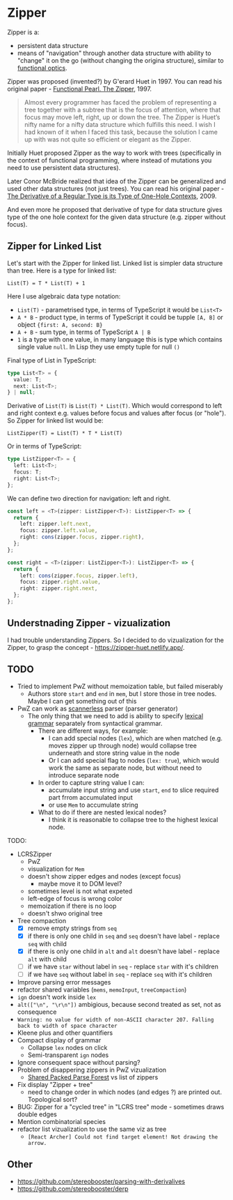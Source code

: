 # Zipper

Zipper is a:

- persistent data structure
- means of "navigation" through another data structure with ability to "change" it on the go (without changing the origina structure), similar to [functional optics](https://www.oreilly.com/library/view/hands-on-functional-programming/9781788831437/d83ecfbf-6713-450e-9e90-8f02253427bf.xhtml).

Zipper was proposed (invented?) by G'erard Huet in 1997. You can read his original paper - [Functional Pearl. The Zipper](https://www.st.cs.uni-saarland.de/edu/seminare/2005/advanced-fp/docs/huet-zipper.pdf), 1997.

> Almost every programmer has faced the problem of representing a tree together with a subtree that is the focus of attention, where that focus may move left, right, up or down the tree. The Zipper is Huet’s nifty name for a nifty data structure which fulfills this need. I wish I had known of it when I faced this task, because the solution I came up with was not quite so efficient or elegant as the Zipper.

Initially Huet proposed Zipper as the way to work with trees (specifically in the context of functional programming, where instead of mutations you need to use persistent data structures).

Later Conor McBride realized that idea of the Zipper can be generalized and used other data structures (not just trees). You can read his original paper - [The Derivative of a Regular Type is its Type of One-Hole Contexts](http://strictlypositive.org/diff.pdf), 2009.

And even more he proposed that derivative of type for data structure gives type of the one hole context for the given data structure (e.g. zipper without focus).

## Zipper for Linked List

Let's start with the Zipper for linked list. Linked list is simpler data structure than tree. Here is a type for linked list:

```
List(T) = T * List(T) + 1
```

Here I use algebraic data type notation:

- `List(T)` - parametrised type, in terms of TypeScript it would be `List<T>`
- `A * B` - product type, in terms of TypeScript it could be tupple `[A, B]` or object `{first: A, second: B}`
- `A + B` - sum type, in terms of TypeScript `A | B`
- `1` is a type with one value, in many language this is type which contains single value `null`. In Lisp they use empty tuple for null `()`

Final type of List in TypeScript:

```ts
type List<T> = {
  value: T;
  next: List<T>;
} | null;
```

Derivative of `List(T)` is `List(T) * List(T)`. Which would correspond to left and right context e.g. values before focus and values after focus (or "hole"). So Zipper for linked list would be:

```
ListZipper(T) = List(T) * T * List(T)
```

Or in terms of TypeScript:

```ts
type ListZipper<T> = {
  left: List<T>;
  focus: T;
  right: List<T>;
};
```

We can define two direction for navigation: left and right.

```ts
const left = <T>(zipper: ListZipper<T>): ListZipper<T> => {
  return {
    left: zipper.left.next,
    focus: zipper.left.value,
    right: cons(zipper.focus, zipper.right),
  };
};

const right = <T>(zipper: ListZipper<T>): ListZipper<T> => {
  return {
    left: cons(zipper.focus, zipper.left),
    focus: zipper.right.value,
    right: zipper.right.next,
  };
};
```

## Understnading Zipper - vizualization

I had trouble understanding Zippers. So I decided to do vizualization for the Zipper, to grasp the concept - https://zipper-huet.netlify.app/.

## TODO

- Tried to implement PwZ without memoization table, but failed miserably
  - Authors store `start` and `end` in `mem`, but I store those in tree nodes. Maybe I can get something out of this
- PwZ can work as [scannerless](https://en.wikipedia.org/wiki/Scannerless_parsing) parser (parser generator)
  - The only thing that we need to add is ability to specify [lexical grammar](https://spoofax.dev/references/sdf3/lexical-syntax/) separately from syntactical grammar.
    - There are different ways, for example:
      - I can add special nodes (`lex`), which are when matched (e.g. moves zipper up through node) would collapse tree underneath and store string value in the node
      - Or I can add special flag to nodes (`lex: true`), which would work the same as separate node, but without need to introduce separate node
    - In order to capture string value I can:
      - accumulate input string and use `start`, `end` to slice required part frrom accumulated input
      - or use `Mem` to accumulate string
    - What to do if there are nested lexical nodes?
      - I think it is reasonable to collapse tree to the highest lexical node.

TODO:

- LCRSZipper
  - PwZ
  - visualization for `Mem`
  - doesn't show zipper edges and nodes (except focus)
    - maybe move it to DOM level?
  - sometimes level is not what expeted
  - left-edge of focus is wrong color
  - memoization if there is no loop
  - doesn't shwo original tree
- Tree compaction
  - [x] remove empty strings from `seq`
  - [x] if there is only one child in `seq` and `seq` doesn't have label - replace `seq` with child
  - [x] if there is only one child in `alt` and `alt` doesn't have label - replace `alt` with child
  - [ ] if we have `star` without label in `seq` - replace `star` with it's children
  - [ ] if we have `seq` without label in `seq` - replace `seq` with it's children
- Improve parsing error messages
- refactor shared variables (`mems`, `memoInput`, `treeCompaction`)
- `ign` doesn't work inside `lex`
- `alt(["\n", "\r\n"])` ambigious, because second treated as set, not as consequence
- `Warning: no value for width of non-ASCII character 207. Falling back to width of space character`
- Kleene plus and other quantifiers
- Compact display of grammar
  - Collapse `lex` nodes on click
  - Semi-transparent `ign` nodes
- Ignore consequent space without parsing?
- Problem of disappering zippers in PwZ vizualization
  - [Shared Packed Parse Forest](https://lark-parser.readthedocs.io/en/latest/_static/sppf/sppf.html) vs list of zippers
- Fix display "Zipper + tree"
  - need to change order in which nodes (and edges ?) are printed out. Topological sort?
- BUG: Zipper for a "cycled tree" in "LCRS tree" mode - sometimes draws double edges
- Mention combinatorial species
- refactor list vizualization to use the same viz as tree
  - `[React Archer] Could not find target element! Not drawing the arrow.`

## Other

- https://github.com/stereobooster/parsing-with-derivalives
- https://github.com/stereobooster/derp
